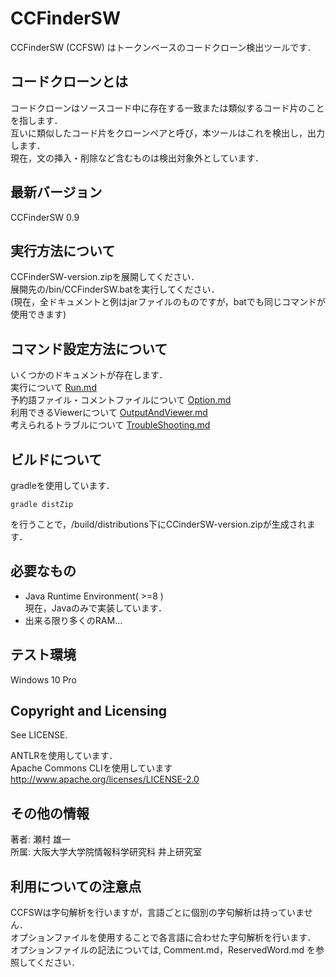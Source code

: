 # CCFinderSW
CCFinderSW (CCFSW) はトークンベースのコードクローン検出ツールです．

## コードクローンとは
コードクローンはソースコード中に存在する一致または類似するコード片のことを指します．  
互いに類似したコード片をクローンペアと呼び，本ツールはこれを検出し，出力します．  
現在，文の挿入・削除など含むものは検出対象外としています．

## 最新バージョン
CCFinderSW 0.9

## 実行方法について
CCFinderSW-version.zipを展開してください．  
展開先の/bin/CCFinderSW.batを実行してください．  
(現在，全ドキュメントと例はjarファイルのものですが，batでも同じコマンドが使用できます)

## コマンド設定方法について
いくつかのドキュメントが存在します．  
実行について  [Run.md](UsageJp/Run.md)  
予約語ファイル・コメントファイルについて [Option.md](UsageJp/Option.md)  
利用できるViewerについて  [OutputAndViewer.md](OutputAndViewer.md)  
考えられるトラブルについて [TroubleShooting.md](UsageJp/TroubleShooting.md)

## ビルドについて
gradleを使用しています．  
```
gradle distZip
```
を行うことで，/build/distributions下にCCinderSW-version.zipが生成されます．

## 必要なもの
- Java Runtime Environment( >=8 )   
  現在，Javaのみで実装しています．
- 出来る限り多くのRAM...  

## テスト環境
Windows 10 Pro

## Copyright and Licensing
See LICENSE.   

ANTLRを使用しています．  
Apache Commons CLIを使用しています  
http://www.apache.org/licenses/LICENSE-2.0

## その他の情報
著者: 瀬村 雄一  
所属: 大阪大学大学院情報科学研究科 井上研究室

## 利用についての注意点
CCFSWは字句解析を行いますが，言語ごとに個別の字句解析は持っていません．  
オプションファイルを使用することで各言語に合わせた字句解析を行います．  
オプションファイルの記法については, Comment.md，ReservedWord.md を参照してください． 

